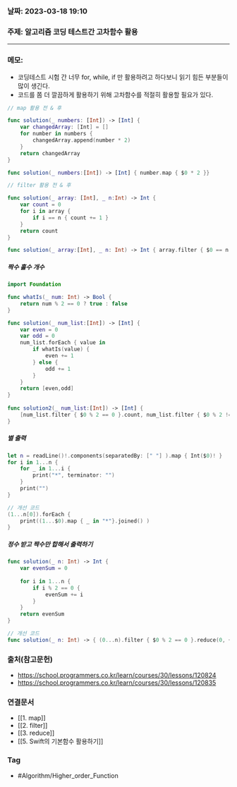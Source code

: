 ### 날짜: 2023-03-18 19:10

### 주제:  알고리즘 코딩 테스트간 고차함수 활용 
---
### 메모: 
- 코딩테스트 시험 간 너무 for, while, if 만 활용하려고 하다보니 읽기 힘든 부분들이 많이 생긴다. 
- 코드를 쫌 더 깔끔하게 활용하기 위해 고차함수를 적절히 활용할 필요가 있다.
~~~ swift 
// map 활용 전 & 후

func solution(_ numbers: [Int]) -> [Int] { 
	var changedArray: [Int] = []
	for number in numbers { 
		changedArray.append(number * 2)
	}
	return changedArray
}

func solution(_ numbers:[Int]) -> [Int] { number.map { $0 * 2 }}

// filter 활용 전 & 후

func solution(_ array: [Int], _ n:Int) -> Int { 
	var count = 0
	for i in array { 
		if i == n { count += 1 }
	}
	return count
} 

func solution(_ array:[Int], _ n: Int) -> Int { array.filter { $0 == n }.count }
~~~
##### 짝수 홀수 개수 
~~~ swift 
import Foundation

func whatIs(_ num: Int) -> Bool {
    return num % 2 == 0 ? true : false
}

func solution(_ num_list:[Int]) -> [Int] {
    var even = 0
    var odd = 0
    num_list.forEach { value in
        if whatIs(value) {
            even += 1
        } else {
            odd += 1
        }
    }
    return [even,odd]
}
  
func solution2(_ num_list:[Int]) -> [Int] {
    [num_list.filter { $0 % 2 == 0 }.count, num_list.filter { $0 % 2 != 0}.count]
}
~~~
##### 별 출력
~~~ swift 
let n = readLine()!.components(separatedBy: [" "] ).map { Int($0)! }
for i in 1...n { 
	for _ in 1...i { 
		print("*", terminator: "")
	}
	print("")
}

// 개선 코드 
(1...n[0]).forEach { 
	print((1...$0).map { _ in "*"}.joined() )
}
~~~
##### 정수 받고 짝수만 합해서 출력하기 
~~~ swift 
func solution(_ n: Int) -> Int { 
	var evenSum = 0 
	
	for i in 1...n { 
		if i % 2 == 0 { 
			evenSum += i
		}
	}
	return evenSum
}

// 개선 코드 
func solution(_ n: Int) -> { (0...n).filter { $0 % 2 == 0 }.reduce(0, +) }
~~~
### 출처(참고문헌) 
- https://school.programmers.co.kr/learn/courses/30/lessons/120824
- https://school.programmers.co.kr/learn/courses/30/lessons/120835

### 연결문서 
- [[1. map]]
- [[2. filter]]
- [[3. reduce]]
- [[5. Swift의 기본함수 활용하기]]

### Tag
- #Algorithm/Higher_order_Function 